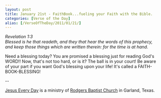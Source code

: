```yaml
---
layout: post
title: January 21st - FaithBook...fueling your Faith with the Bible.
categories: [Verse of the Day]
alias: [/VerseOfTheDay/2011/01/21/]
---
```


_Revelation 1:3  
Blessed is he that readeth, and they that hear the words of this
prophecy, and keep those things which are written therein: for the
time is at hand._

Need a blessing today? You are promised a blessing just for reading
God's WORD!! Now, that's not too hard, or is it? The ball is in your
court! Be aware of your part if you want God's blessing upon your
life! It's called a FAITH-BOOK-BLESSING!

 --

<a href=http://jesuseveryday.net>Jesus Every Day</a> is a ministry of <a href=http://rodgersbaptist.net>Rodgers Baptist Church</a> in Garland, Texas.
